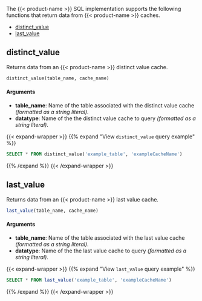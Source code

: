 
The {{< product-name >}} SQL implementation supports the following functions
that return data from {{< product-name >}} caches.

- [distinct_value](#distinct_value)
- [last_value](#last_value)

## distinct_value

Returns data from an {{< product-name >}} distinct value cache.

```sql
distinct_value(table_name, cache_name)
```

#### Arguments

- **table_name**: Name of the table associated with the distinct value cache
  _(formatted as a string literal)_.
- **datatype**: Name of the the distinct value cache to query 
  _(formatted as a string literal)_.

{{< expand-wrapper >}}
{{% expand "View `distinct_value` query example" %}}

```sql
SELECT * FROM distinct_value('example_table', 'exampleCacheName')
```

{{% /expand %}}
{{< /expand-wrapper >}}

## last_value

Returns data from an {{< product-name >}} last value cache.

```sql
last_value(table_name, cache_name)
```

#### Arguments

- **table_name**: Name of the table associated with the last value cache
  _(formatted as a string literal)_.
- **datatype**: Name of the the last value cache to query 
  _(formatted as a string literal)_.

{{< expand-wrapper >}}
{{% expand "View `last_value` query example" %}}

```sql
SELECT * FROM last_value('example_table', 'exampleCacheName')
```

{{% /expand %}}
{{< /expand-wrapper >}}
